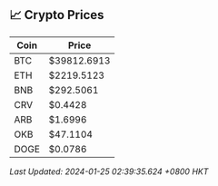 ## 📈 Crypto Prices

| Coin | Price |
| ---- | ----- |
| BTC | $39812.6913 |
| ETH | $2219.5123 |
| BNB | $292.5061 |
| CRV | $0.4428 |
| ARB | $1.6996 |
| OKB | $47.1104 |
| DOGE | $0.0786 |

_Last Updated: 2024-01-25 02:39:35.624 +0800 HKT_